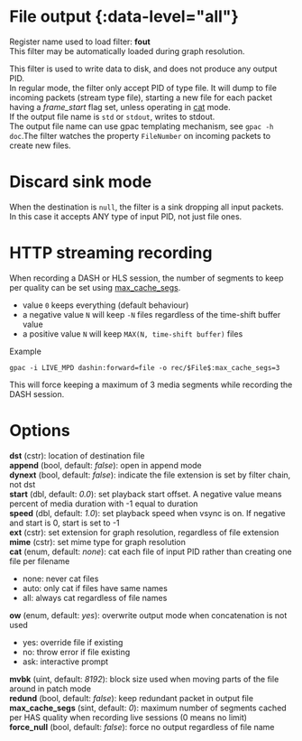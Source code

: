 <!-- automatically generated - do not edit, patch gpac/applications/gpac/gpac.c -->

# File output  {:data-level="all"}  
  
Register name used to load filter: __fout__  
This filter may be automatically loaded during graph resolution.  
  
This filter is used to write data to disk, and does not produce any output PID.  
In regular mode, the filter only accept PID of type file. It will dump to file incoming packets (stream type file), starting a new file for each packet having a _frame_start_ flag set, unless operating in [cat](#cat) mode.  
If the output file name is `std` or `stdout`, writes to stdout.  
The output file name can use gpac templating mechanism, see `gpac -h doc`.The filter watches the property `FileNumber` on incoming packets to create new files.  
  
# Discard sink mode  
  
When the destination is `null`, the filter is a sink dropping all input packets.  
In this case it accepts ANY type of input PID, not just file ones.  
  
# HTTP streaming recording  
  
When recording a DASH or HLS session, the number of segments to keep per quality can be set using [max_cache_segs](#max_cache_segs).  

- value `0`  keeps everything (default behaviour)  
- a negative value `N` will keep `-N` files regardless of the time-shift buffer value  
- a positive value `N` will keep `MAX(N, time-shift buffer)` files  

  
Example
```
gpac -i LIVE_MPD dashin:forward=file -o rec/$File$:max_cache_segs=3
``` 
 
This will force keeping a maximum of 3 media segments while recording the DASH session.  
  

# Options    
  
<a id="dst">__dst__</a> (cstr): location of destination file  
<a id="append">__append__</a> (bool, default: _false_): open in append mode  
<a id="dynext">__dynext__</a> (bool, default: _false_): indicate the file extension is set by filter chain, not dst  
<a id="start">__start__</a> (dbl, default: _0.0_): set playback start offset. A negative value means percent of media duration with -1 equal to duration  
<a id="speed">__speed__</a> (dbl, default: _1.0_): set playback speed when vsync is on. If negative and start is 0, start is set to -1  
<a id="ext">__ext__</a> (cstr): set extension for graph resolution, regardless of file extension  
<a id="mime">__mime__</a> (cstr): set mime type for graph resolution  
<a id="cat">__cat__</a> (enum, default: _none_): cat each file of input PID rather than creating one file per filename  

- none: never cat files  
- auto: only cat if files have same names  
- all: always cat regardless of file names  
  
<a id="ow">__ow__</a> (enum, default: _yes_): overwrite output mode when concatenation is not used  

- yes: override file if existing  
- no: throw error if file existing  
- ask: interactive prompt  
  
<a id="mvbk">__mvbk__</a> (uint, default: _8192_): block size used when moving parts of the file around in patch mode  
<a id="redund">__redund__</a> (bool, default: _false_): keep redundant packet in output file  
<a id="max_cache_segs">__max_cache_segs__</a> (sint, default: _0_): maximum number of segments cached per HAS quality when recording live sessions (0 means no limit)  
<a id="force_null">__force_null__</a> (bool, default: _false_): force no output regardless of file name  
  
